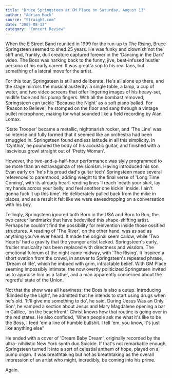 ```yaml
---
title: "Bruce Springsteen at GM Place on Saturday, August 13"
author: "Adrian Mack"
source: "Straight.com"
date: "2005-08-13"
category: "Concert Review"
---
```


When the E Street Band reunited in 1999 for the run-up to The Rising, Bruce Springsteen seemed to shed 25 years. He was funky and clownish'not the stiff and, frankly, dull creature captured forever in the 'Dancing in the Dark' video. The Boss was harking back to the funny, jive, beat-infused hustler persona of his early career. It was great'a sop to his real fans, but something of a lateral move for the artist.

For this tour, Springsteen is still and deliberate. He's all alone up there, and the stage mirrors the musical austerity: a single table, a lamp, a cup of water, and two video screens that offer lingering images of his heavy-set, midlife face and his plump fingers. With all the bombast removed, Springsteen can tackle 'Because the Night' as a soft piano ballad. For 'Reason to Believe', he stomped on the floor and sang through a vintage bullet microphone, making for what sounded like a field recording by Alan Lomax.

'State Trooper' became a metallic, nightmarish rocker, and 'The Line' was so intense and fully formed that it seemed like an orchestra had been smuggled in. Springsteen found endless latitude in all this simplicity. In 'Cynthia', he pounded the body of his acoustic guitar, and finished with a lascivious growl straight out of 'Pretty Woman'.

However, the two-and-a-half-hour performance was slyly programmed to be more than an extravaganza of revisionism. Having introduced his son Evan early on 'he's his proud dad's guitar tech' Springsteen made several references to parenthood, adding weight to the final verse of 'Long Time Coming', with its already heart-rending lines 'I reach 'neath your skirt, lay my hands across your belly, and feel another one kickin' inside. I ain't gonna fuck it up this time'. He deliberately pulled back from the mike in places, and as a result it felt like we were eavesdropping on a conversation with his boy.

Tellingly, Springsteen ignored both Born in the USA and Born to Run, the two career landmarks that have bedevilled this shape-shifting artist. Perhaps he couldn't find the possibility for reinvention inside those ossified structures. A reading of 'The River', on the other hand, was as sad as anything you've ever heard. It made the original seem callow, while 'Two Hearts' had a gravity that the younger artist lacked. Springsteen's early, fruitier musicality has been replaced with directness and wisdom. The emotional fulcrum of the night came midway, with 'The Rising'. It inspired a short ovation from the crowd, in answer to Springsteen's repeated phrase, 'Dream of life', which he imbued with grim, intractable belief. With GM Place seeming impossibly intimate, the now overtly politicized Springsteen invited us to appraise him as a father, and a man apparently concerned about the regretful state of the Union.

Not that the show was all heaviness; the Boss is also a cutup. Introducing 'Blinded by the Light', he admitted that he intends to start using drugs when he's old. 'It'll give me something to do', he said. During 'Jesus Was an Only Son', he vamped a section about Jesus and Mary Magdalene opening a bar in Galilee, 'on the beachfront'. Christ knows how that routine is going over in the red states. He also confided, 'When people ask me what it's like to be the Boss, I feed 'em a line of humble bullshit. I tell 'em, you know, it's just like anything else"

He ended with a cover of 'Dream Baby Dream', originally recorded by the ultra- nihilistic New York synth duo Suicide. If that's not remarkable enough, Springsteen turned it into a sort of celestial anthem of hope, played on a pump organ. It was breathtaking but not as breathtaking as the overall impression of an artist who might, incredibly, be coming into his prime.

Again.
